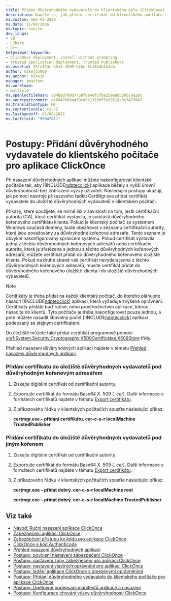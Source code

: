 ```yaml
---
title: Přidat důvěryhodného vydavatele do klientského pole (ClickOnce)
description: Naučte se, jak přidat certifikát do klientského počítače tak, aby vaše aplikace ClickOnce běžely na vyšší úrovni důvěryhodnosti bez zobrazení výzvy uživateli.
ms.custom: SEO-VS-2020
ms.date: 11/04/2016
ms.topic: how-to
dev_langs:
- VB
- CSharp
- C++
helpviewer_keywords:
- ClickOnce deployment, install without prompting
- trusted application deployment, Trusted Publishers
ms.assetid: 35fe324c-45a1-4509-b7be-5c18b4b1b4ab
author: mikejo5000
ms.author: mikejo
manager: jmartens
ms.workload:
- multiple
ms.openlocfilehash: c04b8d700d7739f0e4ef1fba259aab0595cea28c
ms.sourcegitcommit: ae6d47b09a439cd0e13180f5e89510e3e347fd47
ms.translationtype: MT
ms.contentlocale: cs-CZ
ms.lasthandoff: 02/08/2021
ms.locfileid: "99947811"
---
```

# <a name="how-to-add-a-trusted-publisher-to-a-client-computer-for-clickonce-applications"></a>Postupy: Přidání důvěryhodného vydavatele do klientského počítače pro aplikace ClickOnce
Při nasazení důvěryhodných aplikací můžete nakonfigurovat klientské počítače tak, aby [!INCLUDE[ndptecclick](../deployment/includes/ndptecclick_md.md)] aplikace běžely s vyšší úrovní důvěryhodnosti bez zobrazení výzvy uživateli. Následující postupy ukazují, jak pomocí nástroje příkazového řádku CertMgr.exe přidat certifikát vydavatele do úložiště důvěryhodných vydavatelů v klientském počítači.

 Příkazy, které použijete, se mírně liší v závislosti na tom, jestli certifikační autorita (CA), která certifikát vystavila, je součástí důvěryhodného kořenového certifikátu klienta. Pokud je klientský počítač se systémem Windows součástí domény, bude obsahovat v seznamu certifikační autority, které jsou považovány za důvěryhodné kořenové adresáře. Tento seznam je obvykle nakonfigurovaný správcem systému. Pokud certifikát vystavila jedna z těchto důvěryhodných kořenových adresářů nebo certifikační autorita, která je zřetězena s jednou z těchto důvěryhodných kořenových adresářů, můžete certifikát přidat do důvěryhodného kořenového úložiště klienta. Pokud na druhé straně váš certifikát nevydala jedna z těchto důvěryhodných kořenových adresářů, musíte certifikát přidat do důvěryhodného kořenového úložiště klienta i do úložiště důvěryhodných vydavatelů.

> [!NOTE]
> Certifikáty je třeba přidat na každý klientský počítač, do kterého plánujete nasadit [!INCLUDE[ndptecclick](../deployment/includes/ndptecclick_md.md)] aplikaci, která vyžaduje zvýšená oprávnění. Certifikáty přidáte buď ručně, nebo prostřednictvím aplikace, kterou nasadíte do klientů. Tyto počítače je třeba nakonfigurovat pouze jednou, a poté můžete nasadit libovolný počet [!INCLUDE[ndptecclick](../deployment/includes/ndptecclick_md.md)] aplikací podepsaný se stejným certifikátem.

 Do úložiště můžete také přidat certifikát programově pomocí <xref:System.Security.Cryptography.X509Certificates.X509Store> třídy.

 Přehled nasazení důvěryhodných aplikací najdete v tématu [Přehled nasazení důvěryhodných aplikací](../deployment/trusted-application-deployment-overview.md).

### <a name="to-add-a-certificate-to-the-trusted-publishers-store-under-the-trusted-root"></a>Přidání certifikátu do úložiště důvěryhodných vydavatelů pod důvěryhodným kořenovým adresářem

1. Získejte digitální certifikát od certifikační autority.

2. Exportujte certifikát do formátu Base64 X. 509 (*. cer*). Další informace o formátech certifikátů najdete v tématu [Export certifikátu](/previous-versions/windows/it-pro/windows-server-2008-R2-and-2008/cc730988(v=ws.10)).

3. Z příkazového řádku v klientských počítačích spusťte následující příkaz:

     **certmgr.exe – přidání certifikátu. cer-c-s-r localMachine TrustedPublisher**

### <a name="to-add-a-certificate-to-the-trusted-publishers-store-under-a-different-root"></a>Přidání certifikátu do úložiště důvěryhodných vydavatelů pod jiným kořenem

1. Získejte digitální certifikát od certifikační autority.

2. Exportujte certifikát do formátu Base64 X. 509 (*. cer*). Další informace o formátech certifikátů najdete v tématu [Export certifikátu](/previous-versions/windows/it-pro/windows-server-2008-R2-and-2008/cc730988(v=ws.10)).

3. Z příkazového řádku v klientských počítačích spusťte následující příkaz:

     **certmgr.exe – přidat dobrý. cer-c-s-r localMachine root**

     **certmgr.exe – přidat dobrý. cer-c-s-r localMachine TrustedPublisher**

## <a name="see-also"></a>Viz také
- [Návod: Ruční nasazení aplikace ClickOnce](../deployment/walkthrough-manually-deploying-a-clickonce-application.md)
- [Zabezpečení aplikací ClickOnce](../deployment/securing-clickonce-applications.md)
- [Zabezpečení přístupu ke kódu pro aplikace ClickOnce](../deployment/code-access-security-for-clickonce-applications.md)
- [ClickOnce a kód Authenticode](../deployment/clickonce-and-authenticode.md)
- [Přehled nasazení důvěryhodných aplikací](../deployment/trusted-application-deployment-overview.md)
- [Postupy: povolení nastavení zabezpečení ClickOnce](../deployment/how-to-enable-clickonce-security-settings.md)
- [Postupy: nastavení zóny zabezpečení pro aplikaci ClickOnce](../deployment/how-to-set-a-security-zone-for-a-clickonce-application.md)
- [Postupy: nastavení vlastních oprávnění pro aplikaci ClickOnce](../deployment/how-to-set-custom-permissions-for-a-clickonce-application.md)
- [Postupy: ladění aplikace ClickOnce s omezenými oprávněními](securing-clickonce-applications.md)
- [Postupy: Přidání důvěryhodného vydavatele do klientského počítače pro aplikace ClickOnce](../deployment/how-to-add-a-trusted-publisher-to-a-client-computer-for-clickonce-applications.md)
- [Postupy: Opětovné podepsání manifestů aplikace a nasazení](../deployment/how-to-re-sign-application-and-deployment-manifests.md)
- [Postupy: Konfigurace chování výzvy důvěryhodnosti ClickOnce](../deployment/how-to-configure-the-clickonce-trust-prompt-behavior.md)